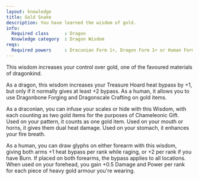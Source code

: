 ```yaml
---
layout: knowledge
title: Gold Snake
description: You have learned the wisdom of gold.
info:
  Required class      : Dragon
  Knowledge category  : Dragon Wisdom
reqs:
  Required powers     : Draconian Form 1+, Dragon Form 1+ or Human Form 1+
---
```


This wisdom increases your control over gold, one of the favoured materials of 
dragonkind.

As a dragon, this wisdom increases your Treasure Hoard heat bypass by +1, but 
only if it normally gives at least +2 bypass.  As a human, it allows you to use
Dragonbone Forging and Dragonscale Crafting on gold items.

As a draconian, you can infuse your scales or hide with this Wisdom, with each 
counting as two gold items for the purposes of Chameleonic Gift.  Used on your 
pattern, it counts as one gold item.  Used on your mouth or horns, it gives 
them dual heat damage.  Used on your stomach, it enhances your fire breath.

As a human, you can draw glyphs on either forearm with this wisdom, giving both
arms +1 heat bypass per rank while raging, or +2 per rank if you have Burn.  If
placed on both forearms, the bypass applies to all locations.  When used on 
your forehead, you gain +0.5 Damage and Power per rank for each piece of heavy 
gold armour you're wearing.
